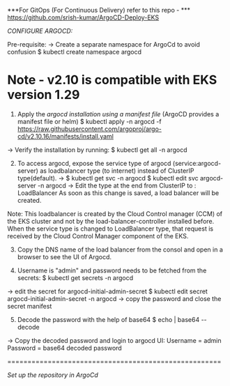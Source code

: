 ***For GitOps (For Continuous Delivery) refer to this repo - ***
https://github.com/srish-kumar/ArgoCD-Deploy-EKS


*CONFIGURE ARGOCD:*

Pre-requisite:
-> Create a separate namespace for ArgoCd to avoid confusion
$ kubectl create namespace argocd

# Note - v2.10 is compatible with EKS version 1.29
1. Apply the *argocd installation using a manifest file* (ArgoCD provides a manifest file or helm)
$ kubectl apply -n argocd -f https://raw.githubusercontent.com/argoproj/argo-cd/v2.10.16/manifests/install.yaml

-> Verify the installation by running:
$ kubectl get all -n argocd

2. To access argocd, expose the service type of argocd (service:argocd-server) as loadbalancer type (to internet) instead of ClusterIP type(default).
-> $ kubectl get svc -n argocd
$ kubectl edit svc argocd-server -n argocd
-> Edit the type at the end from ClusterIP to : LoadBalancer
As soon as this change is saved, a load balancer will be created.

Note:
This loadbalancer is created by the Cloud Control manager (CCM) of the EKS cluster and not by the load-balancer-controller installed before. When the service type is changed to LoadBalancer type, that request is received by the Cloud Control Manager component of the EKS.

3. Copy the DNS name of the load balancer from the consol and open in a browser to see the UI of Argocd.

4. Username is "admin" and password needs to be fetched from the secrets:
$ kubectl get secrets -n argocd

-> edit the secret for argocd-initial-admin-secret
$ kubectl edit secret argocd-initial-admin-secret -n argocd
-> copy the password and close the secret manifest

5. Decode the password with the help of base64
$ echo <password> | base64 --decode

-> Copy the decoded password and login to argocd UI:
Username = admin
Password = base64 decoded password

=====================================================

*Set up the repository in ArgoCd*





